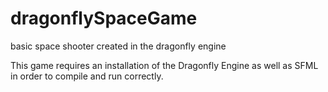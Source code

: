 # dragonflySpaceGame
basic space shooter created in the dragonfly engine

This game requires an installation of the Dragonfly Engine as well as SFML in order to compile and run correctly.
